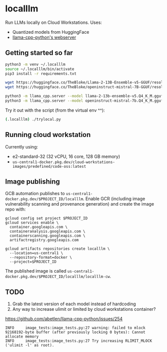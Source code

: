 # localllm

Run LLMs locally on Cloud Workstations. Uses:

* Quantized models from HuggingFace
* [llama-cpp-python's webserver](https://github.com/abetlen/llama-cpp-python#web-server)

## Getting started so far

```bash
python3 -m venv ~/.localllm
source ~/.localllm/bin/activate
pip3 install -r requirements.txt

wget https://huggingface.co/TheBloke/Llama-2-13B-Ensemble-v5-GGUF/resolve/main/llama-2-13b-ensemble-v5.Q4_K_M.gguf
wget https://huggingface.co/TheBloke/openinstruct-mistral-7B-GGUF/resolve/main/openinstruct-mistral-7b.Q4_K_M.gguf

python3 -m llama_cpp.server --model llama-2-13b-ensemble-v5.Q4_K_M.gguf --host 0.0.0.0 --port 8000
python3 -m llama_cpp.server --model openinstruct-mistral-7b.Q4_K_M.gguf --host 0.0.0.0 --port 8001
```

Try it out with the script (from the virtual env ^^):

```bash
(.localllm) ./trylocal.py
```

## Running cloud workstation

Currently using:
* e2-standard-32 (32 vCPU, 16 core, 128 GB memory)
* `us-central1-docker.pkg.dev/cloud-workstations-images/predefined/code-oss:latest`

## Image publishing

GCB automation publishes to `us-central1-docker.pkg.dev/$PROJECT_ID/localllm`. Enable GCR
(including image vulnerability scanning and provenance generation) and create the image
repo with:

```
gcloud config set project $PROJECT_ID
gcloud services enable \
  container.googleapis.com \
  containeranalysis.googleapis.com \
  containerscanning.googleapis.com \
  artifactregistry.googleapis.com

gcloud artifacts repositories create localllm \
  --location=us-central1 \
  --repository-format=docker \
  --project=$PROJECT_ID
```

The published image is called `us-central1-docker.pkg.dev/$PROJECT_ID/localllm/localllm-cw`.


## TODO

1. Grab the latest version of each model instead of hardcoding
2. Any way to increase ulimit or limited by cloud workstations container?

https://github.com/abetlen/llama-cpp-python/issues/254

```
INFO     image_tests:image_tests.py:27 warning: failed to mlock 92168192-byte buffer (after previously locking 0 bytes): Cannot allocate memory
INFO     image_tests:image_tests.py:27 Try increasing RLIMIT_MLOCK ('ulimit -l' as root).
```
